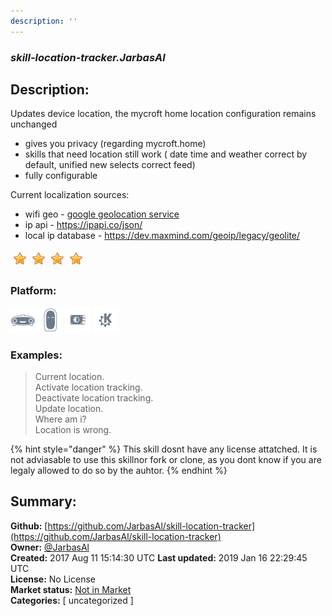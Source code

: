 ```yaml
---
description: ''
---
```


### _skill-location-tracker.JarbasAl_  
## Description:  
Updates device location, the mycroft home location configuration remains
unchanged

* gives you privacy (regarding mycroft.home)
* skills that need location still work ( date time and weather correct by default, unified new selects correct feed)
* fully configurable

Current localization sources:

* wifi geo - [google geolocation service](https://developers.google.com/maps/documentation/geolocation/get-api-key)
* ip api - https://ipapi.co/json/
* local ip database - https://dev.maxmind.com/geoip/legacy/geolite/  
  
![](../.gitbook/assets/star.png)![](../.gitbook/assets/star.png)![](../.gitbook/assets/star.png)![](../.gitbook/assets/star.png)  
  
### Platform:  
 ![Mark I](../.gitbook/assets/mark-1-icon.png)  ![Mark II](../.gitbook/assets/mark-2-icon.png)  ![Picroft](../.gitbook/assets/picroft-icon.png)  ![plasmoid](../.gitbook/assets/kde.png)   
### Examples:  
> Current location.  
> Activate location tracking.  
> Deactivate location tracking.  
> Update location.  
> Where am i?  
> Location is wrong.  
  
{% hint style="danger" %}
This skill dosnt have any license attatched. It is not adviasable to use this skillnor fork or clone, as you dont know if you are legaly allowed to do so by the auhtor.
{% endhint %}
  
## Summary:  
**Github:** [https://github.com/JarbasAl/skill-location-tracker](https://github.com/JarbasAl/skill-location-tracker)  
**Owner:** [@JarbasAl](https://github.com/JarbasAl)  
**Created:** 2017 Aug 11 15:14:30 UTC  **Last updated:** 2019 Jan 16 22:29:45 UTC  
**License:** No License  
**Market status:** [Not in Market](https://market.mycroft.ai/skill/)  
**Categories:** [ uncategorized ]   
